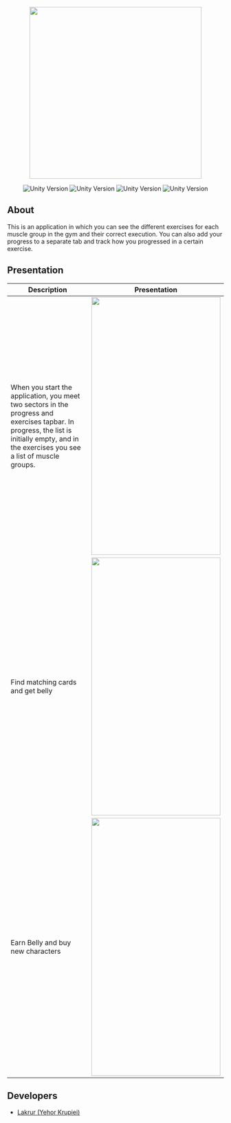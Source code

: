 <p align="center">
      <img src="https://cdn.discordapp.com/attachments/433248654464385029/1105608088251277413/2.png" width="400">
</p>

<p align="center">
   <img src="https://img.shields.io/badge/-Swift-000000?style=for-the-badge&logo=swift" alt="Unity Version">
   <img src="https://img.shields.io/badge/-UIKit-000000?style=for-the-badge&logo=swift" alt="Unity Version">
   <img src="https://img.shields.io/badge/-MVC-000000?style=for-the-badge&logo=swift" alt="Unity Version">
   <img src="https://img.shields.io/badge/-Realm-000000?style=for-the-badge&logo=realm" alt="Unity Version">
</p>

## About

This is an application in which you can see the different exercises for each muscle group in the gym and their correct execution. You can also add your progress to a separate tab and track how you progressed in a certain exercise.

## Presentation 


| Description | Presentation |
| --- | --- |
| When you start the application, you meet two sectors in the progress and exercises tapbar. In progress, the list is initially empty, and in the exercises you see a list of muscle groups. | <img src="https://media.giphy.com/media/v1.Y2lkPTc5MGI3NjExMWIzNDVhYzA2YWU5OTdhZjU3Y2RmNjM2YmE4MmE0NDQ5MDNiZGFjOCZlcD12MV9pbnRlcm5hbF9naWZzX2dpZklkJmN0PWc/mO4XnPTTMRfiYJDNJL/giphy.gif" width="300" height="600">  |
| Find matching cards and get belly | <img src="https://media.giphy.com/media/v1.Y2lkPTc5MGI3NjExOGU4MTk2ZmNjZDBmMzA1NjMzYWNhM2JlM2FjMzM0YjNmM2U5NTEyNiZlcD12MV9pbnRlcm5hbF9naWZzX2dpZklkJmN0PWc/v38n7ikKWyanJxWmh4/giphy.gif" width="300" height="600"> | 
| Earn Belly and buy new characters | <img src="https://media.giphy.com/media/v1.Y2lkPTc5MGI3NjExZGEyNDljNGM0OTFkZTg0YWJjMzIxMjZhZWIxMTc5MTM4Mzc0YTM5MSZlcD12MV9pbnRlcm5hbF9naWZzX2dpZklkJmN0PWc/lwwQ8BxDWpW2n8dY4Q/giphy.gif" width="300" height="600"> | 



## Developers

- [Lakrur (Yehor Krupiei)](https://github.com/Lakrur)
